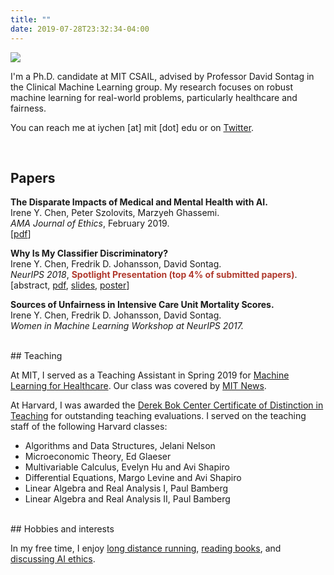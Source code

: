 ```yaml
---
title: ""
date: 2019-07-28T23:32:34-04:00
---
```


<img class="profile-picture" src="irene.jpg">

I'm a Ph.D. candidate at MIT CSAIL, advised by Professor David Sontag in the Clinical Machine Learning group. My research focuses on robust machine learning for real-world problems, particularly healthcare and fairness.

You can reach me at iychen [at] mit [dot] edu or on [Twitter](http://www.twitter.com/irenetrampoline).

<br>

## Papers

<script>
function absCHF() {
    var x = document.getElementById("abs-fairness");
    if (x.style.display === "none") {
        x.style.display = "block";
    } else {
        x.style.display = "none";
    }
}
</script>

**The Disparate Impacts of Medical and Mental Health with AI.** 
<br>
Irene Y. Chen, Peter Szolovits, Marzyeh Ghassemi. 
<br>
*AMA Journal of Ethics*, February 2019.
<br>
[[pdf](https://journalofethics.ama-assn.org/article/can-ai-help-reduce-disparities-general-medical-and-mental-health-care/2019-02)]

**Why Is My Classifier Discriminatory?** 
<br>
Irene Y. Chen, Fredrik D. Johansson, David Sontag. 
<br>
*NeurIPS 2018*, <b><font color="#B03A2E">Spotlight Presentation (top 4% of submitted papers)</font></b>.
<br>
[<a id="abs-fairness-button" onclick="absCHF()">abstract</a>, [pdf](https://arxiv.org/abs/1805.12002), [slides](/assets/neurips18_slides.pdf), [poster](/assets/neurips18_poster.pdf)]

<div id="abs-fairness" style="display:none;">
<blockquote>Recent attempts to achieve fairness in predictive models focus on the balance between fairness and accuracy. In sensitive applications such as healthcare or criminal justice, this trade-off is often undesirable as any increase in prediction error could have devastating consequences. In this work, we argue that the fairness of predictions should be evaluated in context of the data, and that unfairness induced by inadequate samples sizes or unmeasured predictive variables should be addressed through data collection, rather than by constraining the model. We decompose cost-based metrics of discrimination into bias, variance, and noise, and propose actions aimed at estimating and reducing each term. Finally, we perform case-studies on prediction of income, mortality, and review ratings, confirming the value of this analysis. We find that data collection is often a means to reduce discrimination without sacrificing accuracy.</blockquote>
</div>

**Sources of Unfairness in Intensive Care Unit Mortality Scores.** <br>Irene Y. Chen, Fredrik D. Johansson, David Sontag. <br> *Women in Machine Learning Workshop at NeurIPS 2017.*

<!-- ### Other work

**[We should treat algorithms like prescription drugs.](https://qz.com/1540594/treating-algorithms-like-prescription-drugs-could-reduce-ai-bias/)** Andy Coravos, Irene Chen, Ankit Gordhandas & Ariel Dora Stern. Quartz, February 14, 2019. -->
<br>
## Teaching

At MIT, I served as a Teaching Assistant in Spring 2019 for [Machine Learning for Healthcare](http://mlhc19mit.github.io). Our class was covered by [MIT News](http://news.mit.edu/2019/want-know-what-software-driven-health-care-looks-mit-class-offers-some-clues-0724).

At Harvard, I was awarded the [Derek Bok Center Certificate of Distinction in Teaching](https://bokcenter.harvard.edu/awards) for outstanding teaching evaluations. I served on the teaching staff of the following Harvard classes:

 * Algorithms and Data Structures, Jelani Nelson
 * Microeconomic Theory, Ed Glaeser
 * Multivariable Calculus, Evelyn Hu and Avi Shapiro
 * Differential Equations, Margo Levine and Avi Shapiro
 * Linear Algebra and Real Analysis I, Paul Bamberg
 * Linear Algebra and Real Analysis II, Paul Bamberg

<br>
## Hobbies and interests

In my free time, I enjoy [long distance running](https://twitter.com/irenetrampoline/status/986059482022273024), [reading books](http://irenechen.net/reading-list), and [discussing AI ethics](https://mitaiethics.github.io).